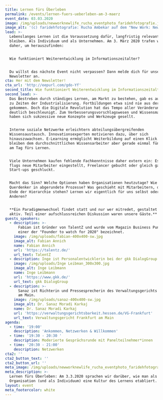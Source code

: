 ```yaml
---
title: Lernen fürs Überleben
permalink: /events/lernen-fuers-ueberleben-am-3-maerz
event_date: 03.03.2020
image: /img/uploads/newworknewlife_rucha_eventphoto_faridehfotografie.jpg
image_alt: '(c) faridehfotografie: Rucha Ambekar auf dem "New Work: New Life?"-Event'
lead: >-
  Lebenslanges Lernen ist die Voraussetzung dafür, langfristig relevant zu
  bleiben. Als Individuum und als Unternehmen. Am 3. März 2020 trafen wir uns
  daher, um herauszufinden:


  Wie funktioniert Weiterentwicklung im Informationszeitalter?


  Du willst das nächste Event nicht verpassen? Dann melde dich für unseren
  Newsletter an.
cta: Her mit dem Newsletter!
cta_url: 'http://eepurl.com/gdo-Yf'
second_title: Wie funktioniert Weiterentwicklung im Informationszeitalter?
second_lead: >-
  Das Bestreben durch ständiges Lernen, am Markt zu bestehen, gab es auch schon
  zu Zeiten der Industrialisierung. Fortbildungen etwa sind nie aus der Mode
  gekommen. Doch die Digitale Revolution hat das Tempo aller Veränderungen
  deutlich beschleunigt. Zum Verbesserungsvorschlagswesen und Wissensmanagement
  haben sich sukzessive neue Konzepte und Werkzeuge gesellt.


  Interne soziale Netzwerke erleichtern abteilungsübergreifenden
  Wissensaustausch. Innovationsexperten motivieren dazu, über sich
  hinauszuwachsen. E-Learning ermöglicht Weiterbildung auf einen Klick. Faktisch
  bleiben dem durchschnittlichen Wissensarbeiter aber gerade einmal fünf Minuten
  am Tag fürs Lernen.


  Viele Unternehmen kaufen fehlende Fachkenntnisse daher extern ein: Es werden
  flugs neue Mitarbeiter eingestellt, Freelancer gebucht oder gleich ganze
  Start-ups geschluckt.


  Macht das Sinn? Welche Optionen haben Organisationen heutzutage? Wie passen
  Querdenker in abgerundete Prozesse? Was geschieht mit Mitarbeitern, die am
  Ende der Hierarchie stehen? Lernen wir eigentlich für uns selbst oder für die
  Anderen?


  **Ein Pa­ra­dig­men­wech­sel findet statt und nur wer mitredet, gestaltet ihn
  aktiv. Teil einer aufschlussreichen Diskussion waren unsere Gäste.**
guests_speakers:
  - description: >-
      Fabian ist Gründer von TalentZ und wurde vom Magazin Business Punk als
      einer der "Founder to watch for 2020" bezeichnet.
    image: /img/uploads/fabian-400x400-sw.jpg
    image_alt: Fabian Annich
    name: Fabian Annich
    url: 'https://talentz.de/'
    url_text: TalentZ
  - description: Inge ist Personalentwicklerin bei der gkk DialogGroup in Frankfurt.
    image: /img/uploads/Inge Leibman_300x300.jpg
    image_alt: Inge Leibmann
    name: Inge Leibmann
    url: 'https://www.gkk.de/'
    url_text: gkk DialogGroup
  - description: >-
      Sanaz ist Richterin und Pressesprecherin des Verwaltungsgerichts Frankfurt
      am Main.
    image: /img/uploads/sanaz-400x400-sw.jpg
    image_alt: Dr. Sanaz Moradi Karkaj
    name: Dr. Sanaz Moradi Karkaj
    url: 'https://verwaltungsgerichtsbarkeit.hessen.de/VG-Frankfurt'
    url_text: Verwaltungsgericht Frankfurt am Main
agenda:
  - time: '19:00'
    description: 'Ankommen, Netzwerken & Willkommen'
  - time: '19:30 - 20:30 '
    description: Moderierte Gesprächsrunde mit Panelteilnehmer*innen
  - time: '20:30 - 21:00'
    description: Netzwerken
cta2: ''
cta2_button_text: ''
cta2_button_url: ''
meta_image: /img/uploads/newworknewlife_rucha_eventphoto_faridehfotografie.jpg
meta_description: >-
  Lernen fürs Überleben: Am 3.3.2020 sprachen wir darüber, wie man als
  Organisation (und als Individuum) eine Kultur des Lernens etabliert.
layout: event
meta_footercolor: white
---
```


